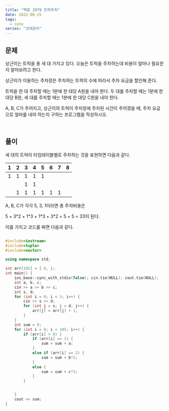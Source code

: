 ```yaml
---
title: "백준 2979 트럭주차"
date: 2022-06-25
tags:
  - cote
series: "코테준비"
---
```


## 문제

상근이는 트럭을 총 세 대 가지고 있다. 오늘은 트럭을 주차하는데 비용이 얼마나 필요한지 알아보려고 한다. <br/>

상근이가 이용하는 주차장은 주차하는 트럭의 수에 따라서 주차 요금을 할인해 준다.<br/>

트럭을 한 대 주차할 때는 1분에 한 대당 A원을 내야 한다. 두 대를 주차할 때는 1분에 한 대당 B원, 세 대를 주차할 때는 1분에 한 대당 C원을 내야 한다.<br/>

A, B, C가 주어지고, 상근이의 트럭이 주차장에 주차된 시간이 주어졌을 때, 주차 요금으로 얼마를 내야 하는지 구하는 프로그램을 작성하시오.

<br/>

## 풀이

세 대의 트럭이 타임테이블별로 주차하는 것을 표현하면 다음과 같다.

| 1   | 2   | 3   | 4   | 5   | 6   | 7   | 8   |
| --- | --- | --- | --- | --- | --- | --- | --- |
| 1   | 1   | 1   | 1   | 1   |     |     |     |
|     |     | 1   | 1   |     |     |     |     |
|     | 1   | 1   | 1   | 1   | 1   | 1   |     |

A, B, C가 각각 5, 3, 1이라면 총 주차비용은 <br/>

5 + 3\*2 + 1\*3 + 1\*3 + 3\*2 + 5 + 5 = 33이 된다. <br/>

이를 가지고 코드를 짜면 다음과 같다.

```c++

#include<iostream>
#include<tuple>
#include<vector>

using namespace std;

int arr[105] = { 0, };
int main() {
	ios_base::sync_with_stdio(false); cin.tie(NULL); cout.tie(NULL);
	int a, b, c;
	cin >> a >> b >> c;
	int s, d;
	for (int i = 0; i < 3; i++) {
		cin >> s >> d;
		for (int j = s; j < d; j++) {
			arr[j] = arr[j] + 1;
		}
	}
	int sum = 0;
	for (int i = 0; i < 105; i++) {
		if (arr[i] > 0) {
			if (arr[i] == 1) {
				sum = sum + a;
			}
			else if (arr[i] == 2) {
				sum = sum + b*2;
			}
			else {
				sum = sum + c*3;
			}
		}


	}
	cout << sum;
}
```

